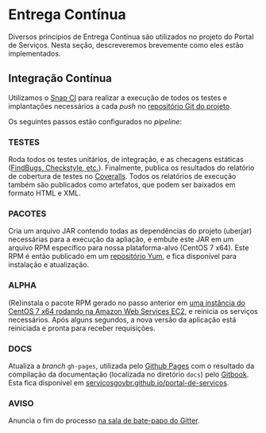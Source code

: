 # Entrega Contínua

Diversos princípios de Entrega Contínua são utilizados no projeto do Portal de Serviços. Nesta seção, descreveremos brevemente como eles estão implementados.

## Integração Contínua

Utilizamos o [Snap CI](http://snap-ci.com) para realizar a execução de todos os testes e implantações necessários a cada _push_ no [repositório Git do projeto](http://github.com/servicosgovbr/portal-de-servicos).

Os seguintes passos estão configurados no _pipeline_:

### TESTES

Roda todos os testes unitários, de integração, e as checagens estáticas ([FindBugs, Checkstyle, etc.](./ferramentas-utilizadas.md)). Finalmente, publica os resultados do relatório de cobertura de testes no [Coveralls]. Todos os relatórios de execução também são publicados como artefatos, que podem ser baixados em formato HTML e XML.

[Coveralls]:https://coveralls.io/r/servicosgovbr/portal-de-servicos?branch=master

### PACOTES

Cria um arquivo JAR contendo todas as dependências do projeto (uberjar) necessárias para a execução da apliação, e embute este JAR em um arquivo RPM específico para nossa plataforma-alvo (CentOS 7 x64). Este RPM é então publicado em um [repositório Yum](./repositorio-yum.md), e fica disponível para instalação e atualização.

### ALPHA

(Re)instala o pacote RPM gerado no passo anterior em [uma instância do CentOS 7 x64 rodando na Amazon Web Services EC2](http://ec2-54-94-244-36.sa-east-1.compute.amazonaws.com), e reinicia os serviços necessários. Após alguns segundos, a nova versão da aplicação está reiniciada e pronta para receber requisições.

### DOCS

Atualiza a _branch_ `gh-pages`, utilizada pelo [Github Pages](https://pages.github.com/) com o resultado da compilação da documentação (localizada no diretório `docs`) pelo [Gitbook](http://gitbook.com). Esta fica disponível em [servicosgovbr.github.io/portal-de-servicos](http://servicosgovbr.github.io/portal-de-servicos).

### AVISO

Anuncia o fim do processo [na sala de bate-papo do Gitter](https://gitter.im/servicosgovbr/portal-de-servicos).